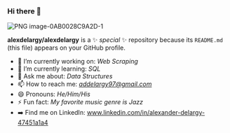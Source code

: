 ### Hi there 👋
![PNG image-0AB0028C9A2D-1](https://user-images.githubusercontent.com/59781025/132398381-d5908a4b-43e4-4052-935a-13b3469aeffb.png)


**alexdelargy/alexdelargy** is a ✨ _special_ ✨ repository because its `README.md` (this file) appears on your GitHub profile.

- 🔭 I’m currently working on: *Web Scraping*
- 🌱 I’m currently learning: *SQL*
- 💬 Ask me about: *Data Structures*
- 📫 How to reach me: *addelargy97@gmail.com*
- 😄 Pronouns: *He/Him/His*
- ⚡ Fun fact: *My favorite music genre is Jazz*
- ➡️ Find me on LinkedIn: www.linkedin.com/in/alexander-delargy-47451a1a4

